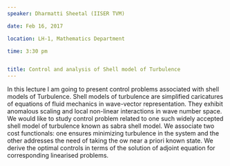 ```yaml
---
speaker: Dharmatti Sheetal (IISER TVM)

date: Feb 16, 2017

location: LH-1, Mathematics Department

time: 3:30 pm


title: Control and analysis of Shell model of Turbulence
---
```


In this lecture I am going to present control problems associated with
shell models of Turbulence. Shell models of turbulence are simplified
caricatures of equations of fluid mechanics in wave-vector representation.
 They exhibit anomalous scaling and local non-linear interactions in wave
number space. We would like to study control problem related to one such
widely accepted shell model of turbulence known as sabra shell model. We
associate two cost functionals: one ensures minimizing  turbulence in the
system and the other addresses the need of taking the ow near a priori
known state. We derive the optimal controls in terms of the solution of
adjoint equation for corresponding linearised problems.
